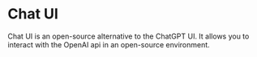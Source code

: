 # Chat UI

Chat UI is an open-source alternative to the ChatGPT UI. It allows you to interact with the OpenAI api in an open-source environment.
